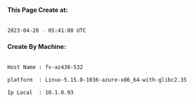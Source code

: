 
   
#### This Page Create at:

```bash

2023-04-28 - 05:41:00 UTC

```

#### Create By Machine:

```bash

Host Name : fv-az438-532

platform  : Linux-5.15.0-1036-azure-x86_64-with-glibc2.35

Ip Local  : 10.1.0.93

```

